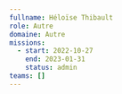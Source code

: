 ```yaml
---
fullname: Héloïse Thibault
role: Autre
domaine: Autre
missions:
  - start: 2022-10-27
    end: 2023-01-31
    status: admin
teams: []
---
```

